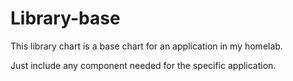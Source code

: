 # Library-base

This library chart is a base chart for an application in my homelab.

Just include any component needed for the specific application.

